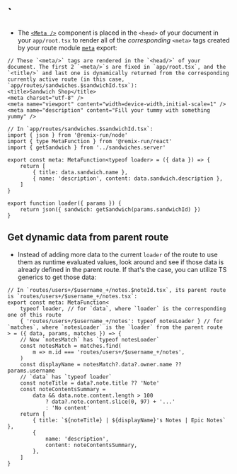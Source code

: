 # `<Meta/>
- The [`<Meta />`](https://remix.run/docs/en/main/components/meta) component is placed in the `<head>` of your document in your `app/root.tsx` to render all of the *corresponding* `<meta>` tags created by your route module [`meta`](https://remix.run/docs/en/main/route/meta) export:
```tsx
// These `<meta/>` tags are rendered in the `<head/>` of your document. The first 2 `<meta/>`s are fixed in `app/root.tsx`, and the `<title/>` and last one is dynamically returned from the corresponding currently active route (in this case, `app/routes/sandwiches.$sandwichId.tsx`):
<title>Sandwich Shop</title>
<meta charset="utf-8" />
<meta name="viewport" content="width=device-width,initial-scale=1" />
<meta name="description" content="Fill your tummy with something yummy" />

// In `app/routes/sandwiches.$sandwichId.tsx`:
import { json } from '@remix-run/node'
import { type MetaFunction } from '@remix-run/react'
import { getSandwich } from '../sandwiches.server'

export const meta: MetaFunction<typeof loader> = ({ data }) => {
	return [
		{ title: data.sandwich.name },
		{ name: 'description', content: data.sandwich.description },
	]
}

export function loader({ params }) {
	return json({ sandwich: getSandwich(params.sandwichId) })
}
```

## Get dynamic data from parent route
- Instead of adding more data to the current `loader` of the route to use them as runtime evaluated values, look around and see if those data is already defined in the parent route. If that's the case, you can utilize TS generics to get those data:
```tsx
// In `routes/users+/$username_+/notes.$noteId.tsx`, its parent route is `routes/users+/$username_+/notes.tsx`:
export const meta: MetaFunction<
	typeof loader, // for `data`, where `loader` is the corresponding one of this route
	{ 'routes/users+/$username_+/notes': typeof notesLoader } // for `matches`, where `notesLoader` is the `loader` from the parent route 
> = ({ data, params, matches }) => {
    // Now `notesMatch` has `typeof notesLoader`
	const notesMatch = matches.find(
		m => m.id === 'routes/users+/$username_+/notes',
	)
	const displayName = notesMatch?.data?.owner.name ?? params.username
	// `data` has `typeof loader`
	const noteTitle = data?.note.title ?? 'Note'
	const noteContentsSummary =
		data && data.note.content.length > 100
			? data?.note.content.slice(0, 97) + '...'
			: 'No content'
	return [
		{ title: `${noteTitle} | ${displayName}'s Notes | Epic Notes` },
		{
			name: 'description',
			content: noteContentsSummary,
		},
	]
}
```